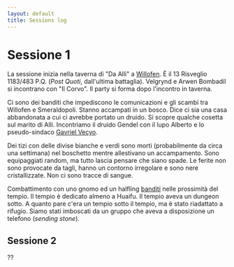```yaml
---
layout: default
title: Sessions log
---
```

# Sessione 1

La sessione inizia nella taverna di "Da Alli" a [Willofen](../Places/Places.md).
È il 13 Risveglio 1183/483 P.Q. (*Post Quoti*, dall'ultima battaglia).
Velgrynd e Arwen Bombadil si incontrano con "Il Corvo".
Il party si forma dopo l'incontro in taverna.

Ci sono dei banditi che impediscono le comunicazioni e gli scambi tra Willofen e Smeraldopoli. Stanno accampati in un bosco. Dice ci sia una casa abbandonata a cui ci avrebbe portato un druido. 
Si scopre qualche cosetta sul marito di Alli.
Incontriamo il druido Gendel con il lupo Alberto e lo pseudo-sindaco [Gavriel Vecyo](../Characters/Gavriel_Vecyo.md).

Dei tizi con delle divise bianche e verdi sono morti (probabilmente da circa una settimana) nel boschetto mentre allestivano un accampamento. Sono equipaggiati random, ma tutto lascia pensare che siano spade.
Le ferite non sono provocate da tagli, hanno un contorno irregolare e sono nere cristallizzate. Non ci sono tracce di sangue.

Combattimento con uno gnomo ed un halfling [banditi](../Loot/Loot.md) nelle prossimità del tempio. Il tempio è dedicato almeno a Huaifu. Il tempio aveva un dungeon sotto. A quanto pare c'era un tempio sotto il tempio, ma è stato riadattato a rifugio. Siamo stati imboscati da un gruppo che aveva a disposizione un telefono (*sending stone*).

## Sessione 2

??
